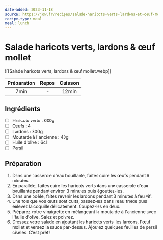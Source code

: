 ```yaml
---
date-added: 2023-11-18
source: https://jow.fr/recipes/salade-haricots-verts-lardons-et-oeuf-mollet-8pj497li1dxv59fs0ei3
recipe-type: meal
meal: lunch
---
```


# Salade haricots verts, lardons & œuf mollet

![[Salade haricots verts, lardons & œuf mollet.webp]]

| Préparation | Repos | Cuisson |
|:-----------:|:-----:|:-------:|
|    7min     |   -   |  12min  |

## Ingrédients

- [ ] Haricots verts : 600g
- [ ] Oeufs : 4
- [ ] Lardons : 300g
- [ ] Moutarde à l'ancienne : 40g
- [ ] Huile d'olive : 6cl
- [ ] Persil

## Préparation

1. Dans une casserole d'eau bouillante, faites cuire les œufs pendant 6 minutes.
2. En parallèle, faites cuire les haricots verts dans une casserole d'eau bouillante pendant environ 3 minutes puis égouttez-les.
3. Dans une poêle, faites revenir les lardons pendant 3 minutes à feu vif.
4. Une fois que vos œufs sont cuits, passez-les dans l'eau froide puis enlevez la coquille délicatement. Coupez-les en deux.
5. Préparez votre vinaigrette en mélangeant la moutarde à l'ancienne avec l'huile d'olive. Salez et poivrez.
6. Dressez votre salade en ajoutant les haricots verts, les lardons, l'œuf mollet et versez la sauce par-dessus. Ajoutez quelques feuilles de persil ciselés. C'est prêt !
